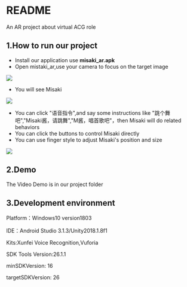 # README

An AR project about virtual ACG role

## 1.How to run our project

- Install our application use **misaki_ar.apk**
- Open mistaki_ar,use your camera to focus on the target image

![](http://ouluvpd0z.bkt.clouddn.com/timg%20%287%29.jpg)

- You will see Misaki

![](/Users/Dinghow/OneDrive/图片/WechatIMG6.png)

- You can click "语音指令",and say some instructions like "跳个舞吧","Misaki酱，请跳舞","M酱，唱首歌吧"，then Misaki will do related behaviors
- You can click the buttons to control Misaki directly
- You can use finger style to adjust Misaki's position and size

![](http://ouluvpd0z.bkt.clouddn.com/WechatIMG3.png)

## 2.Demo

The Video Demo is in our project folder

## 3.Development environment

Platform：Windows10 version1803

IDE：Android Studio 3.1.3/Unity2018.1.8f1

Kits:Xunfei Voice Recognition,Vuforia

SDK Tools Version:26.1.1

minSDKVersion: 16

targetSDKVersion: 26

